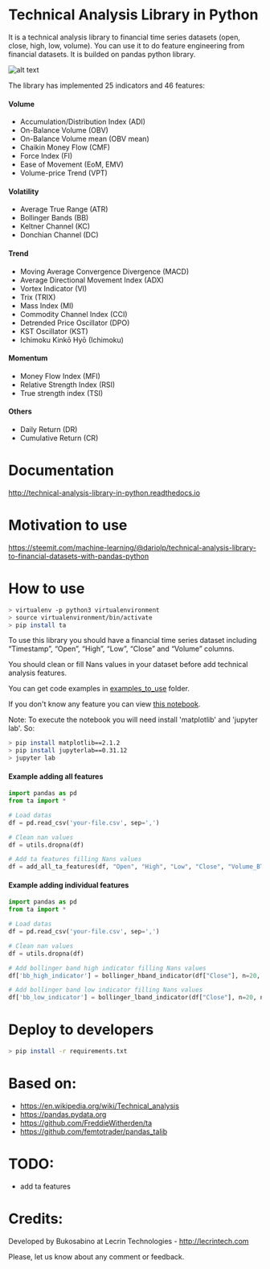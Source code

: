 # Technical Analysis Library in Python

It is a technical analysis library to financial time series datasets (open, close, high, low, volume). You can use it to do feature engineering from financial datasets. It is builded on pandas python library.

![alt text](https://raw.githubusercontent.com/bukosabino/ta/master/doc/figure.png)

The library has implemented 25 indicators and 46 features:

#### Volume

* Accumulation/Distribution Index (ADI)
* On-Balance Volume (OBV)
* On-Balance Volume mean (OBV mean)
* Chaikin Money Flow (CMF)
* Force Index (FI)
* Ease of Movement (EoM, EMV)
* Volume-price Trend (VPT)

#### Volatility

* Average True Range (ATR)
* Bollinger Bands (BB)
* Keltner Channel (KC)
* Donchian Channel (DC)

#### Trend

* Moving Average Convergence Divergence (MACD)
* Average Directional Movement Index (ADX)
* Vortex Indicator (VI)
* Trix (TRIX)
* Mass Index (MI)
* Commodity Channel Index (CCI)
* Detrended Price Oscillator (DPO)
* KST Oscillator (KST)
* Ichimoku Kinkō Hyō (Ichimoku)

#### Momentum

* Money Flow Index (MFI)
* Relative Strength Index (RSI)
* True strength index (TSI)

#### Others

* Daily Return (DR)
* Cumulative Return (CR)


# Documentation

http://technical-analysis-library-in-python.readthedocs.io


# Motivation to use

https://steemit.com/machine-learning/@dariolp/technical-analysis-library-to-financial-datasets-with-pandas-python

# How to use


```sh
> virtualenv -p python3 virtualenvironment
> source virtualenvironment/bin/activate
> pip install ta
```

To use this library you should have a financial time series dataset including “Timestamp”, “Open”, “High”, “Low”, “Close” and “Volume” columns.

You should clean or fill Nans values in your dataset before add technical analysis features.

You can get code examples in [examples_to_use](https://github.com/bukosabino/ta/tree/master/examples_to_use) folder.

If you don't know any feature you can view [this notebook](https://github.com/bukosabino/ta/blob/master/examples_to_use/visualize_features.ipynb).

Note: To execute the notebook you will need install 'matplotlib' and 'jupyter lab'. So:

```sh
> pip install matplotlib==2.1.2
> pip install jupyterlab==0.31.12
> jupyter lab
```


#### Example adding all features

```python
import pandas as pd
from ta import *

# Load datas
df = pd.read_csv('your-file.csv', sep=',')

# Clean nan values
df = utils.dropna(df)

# Add ta features filling Nans values
df = add_all_ta_features(df, "Open", "High", "Low", "Close", "Volume_BTC", fillna=True)
```


#### Example adding individual features

```python
import pandas as pd
from ta import *

# Load datas
df = pd.read_csv('your-file.csv', sep=',')

# Clean nan values
df = utils.dropna(df)

# Add bollinger band high indicator filling Nans values
df['bb_high_indicator'] = bollinger_hband_indicator(df["Close"], n=20, ndev=2, fillna=True)

# Add bollinger band low indicator filling Nans values
df['bb_low_indicator'] = bollinger_lband_indicator(df["Close"], n=20, ndev=2, fillna=True)
```


# Deploy to developers

```sh
> pip install -r requirements.txt
```


# Based on:

* https://en.wikipedia.org/wiki/Technical_analysis
* https://pandas.pydata.org
* https://github.com/FreddieWitherden/ta
* https://github.com/femtotrader/pandas_talib


# TODO:

* add ta features


# Credits:

Developed by Bukosabino at Lecrin Technologies - http://lecrintech.com

Please, let us know about any comment or feedback.
